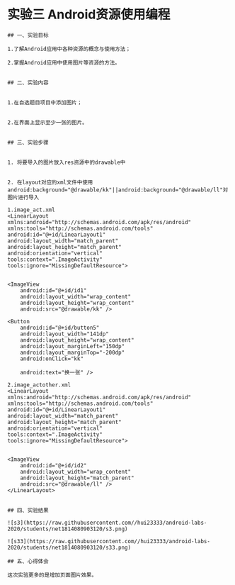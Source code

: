 # 实验三 Android资源使用编程


    ## 一、实验目标
    
    1.了解Android应用中各种资源的概念与使用方法；
    
    2.掌握Android应用中使用图片等资源的方法。
    
    
    ## 二、实验内容
    
    
    1.在自选题目项目中添加图片；
    
    
    2.在界面上显示至少一张的图片。
    
    
    ## 三、实验步骤
    
    
    1. 将要导入的图片放入res资源中的drawable中
    
    
    2. 在layout对应的xml文件中使用android:background="@drawable/kk"||android:background="@drawable/ll"对图片进行导入  
    
    1.image_act.xml
    <LinearLayout xmlns:android="http://schemas.android.com/apk/res/android"
    xmlns:tools="http://schemas.android.com/tools"
    android:id="@+id/LinearLayout1"
    android:layout_width="match_parent"
    android:layout_height="match_parent"
    android:orientation="vertical"
    tools:context=".ImageActivity"
    tools:ignore="MissingDefaultResource">


    <ImageView
        android:id="@+id/id1"
        android:layout_width="wrap_content"
        android:layout_height="wrap_content"
        android:src="@drawable/kk" />

    <Button
        android:id="@+id/button5"
        android:layout_width="141dp"
        android:layout_height="wrap_content"
        android:layout_marginLeft="150dp"
        android:layout_marginTop="-200dp"
        android:onClick="kk"

        android:text="换一张" />
</LinearLayout>
    
    2.image_actother.xml
    <LinearLayout xmlns:android="http://schemas.android.com/apk/res/android"
    xmlns:tools="http://schemas.android.com/tools"
    android:id="@+id/LinearLayout1"
    android:layout_width="match_parent"
    android:layout_height="match_parent"
    android:orientation="vertical"
    tools:context=".ImageActivity"
    tools:ignore="MissingDefaultResource">


    <ImageView
        android:id="@+id/id2"
        android:layout_width="wrap_content"
        android:layout_height="match_parent"
        android:src="@drawable/ll" />
    </LinearLayout>
    
    
    ## 四、实验结果
    
    ![s3](https://raw.githubusercontent.com//hui23333/android-labs-2020/students/net1814080903120/s3.png)
    
    ![s33](https://raw.githubusercontent.com//hui23333/android-labs-2020/students/net1814080903120/s33.png)
    
    ## 五、心得体会
    
    这次实验更多的是增加页面图片效果。
